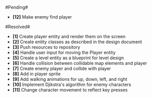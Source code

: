 #Pending#
- **[12]** Make enemy find player

#Resolved#
- **[1]** Create player entity and render them on the screen
- **[2]** Create entity classes as described in the design document
- **[3]** Push resources to repository
- **[4]** Handle user input for moving the Player entity
- **[5]** Create a level entity as a blueprint for level design
- **[6]** Handle collision between collidable map elements and player
- **[7]** Create enemy player and collide with player
- **[8]** Add in player sprite
- **[9]** Add walking animations for up, down, left, and right
- **[10]** Implement Djikstra's algorithm for enemy characters
- **[11]** Change character movement to reflect key presses
